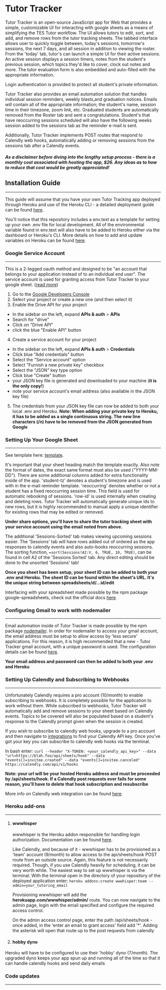 # Tutor Tracker

Tutor Tracker is an open-source JavaScript app for Web that provides a simple, customizable UI for interacting with google sheets as a means of simplifying the TES Tutor workflow. The UI allows tutors to edit, sort, and add, and remove rows from the tutor tracking sheets. The tabbed interface allows user to quickly toggle between, today's sessions, tomorrow's sessions, the next 7 days, and all session in addition to viewing the roster. From the 'today' tab, tutor's can launch a simple UI for their active sessions. An active session displays a session timers, notes from the student's previous session, which topics they'd like to cover, clock out notes and more. The tutor evaluation form is also embedded and auto-filled with the appropriate information.

Login authentication is provided to protect all student's private information.

Tutor Tracker also provides an email automation solution that handles individual session reminders, weekly blasts,and graduation notices. Emails will contain all of the appropriate information; the student's name, session time in their timezone, zoom link, etc. Graduated students are automatically removed from the Roster tab and sent a congratulations. Student's that have reoccurring sessions scheduled will also have the following weeks session added to the sessions tab as the reminder e-mail is sent.

Additionally, Tutor Tracker implements POST routes that respond to Calendly web hooks, automatically adding or removing sessions from the sessions tab
after a Calendly events.

##### As a disclaimer before diving into the lengthy setup process - there is a monthly cost associated with hosting the app, \$26. Any ideas as to how to reduce that cost would be greatly appreciated!

## Installation Guide

---

This guide will assume that you have your own Tutor Tracking app deployed through Heroku and use of the Heroku CLI - a detailed deployment guide can be found [here](https://devcenter.heroku.com/articles/git).

You'll notice that this repository includes a env.text as a template for setting up your own .env file for local development. All of the environmental variable found in env.text will also have to be added to Heroku either via the dashboard or Heroku's CLI. More details on how to add and update variables on Heroku can be found [here](https://devcenter.heroku.com/articles/config-vars#managing-config-vars).

### **Google Service Account**

---

This is a 2-legged oauth method and designed to be "an account that belongs to your application instead of to an individual end user".
The service account is used for granting access from Tutor Tracker to your google sheet.
([read more](https://developers.google.com/identity/protocols/OAuth2ServiceAccount))

1. Go to the [Google Developers Console](https://console.developers.google.com/project)
2. Select your project or create a new one (and then select it)
3. Enable the Drive API for your project

- In the sidebar on the left, expand **APIs & auth** > **APIs**
- Search for "drive"
- Click on "Drive API"
- click the blue "Enable API" button

4. Create a service account for your project

- In the sidebar on the left, expand **APIs & auth** > **Credentials**
- Click blue "Add credentials" button
- Select the "Service account" option
- Select "Furnish a new private key" checkbox
- Select the "JSON" key type option
- Click blue "Create" button
- your JSON key file is generated and downloaded to your machine (**it is the only copy!**)
- note your service account's email address (also available in the JSON key file)

5. The credentials from your JSON key file can now be added to both your local .env and Heroku.
   **Note: When adding your private key to Heroku, it has to be added as a single continuous string. The new line characters (/n) have to be removed from the JSON generated from Google**

### **Setting Up Your Google Sheet**

---

See template here: [template](https://docs.google.com/spreadsheets/d/1IXOLfHJB_VJJHcV0SCqYzXaeZJ6Es-ZizHgO8ORFymY/edit?usp=sharing).

It's important that your sheet heading match the template exactly. Also note the format of dates, the exact same format must also be used ("YYYY-MM-DD"). There are some additional columns added for extra functionality inside of the app. 'student-tz' denotes a student's timezone and is used with in the e-mail reminder template.
'reoccurring' denotes whether or not a student has a fixed reoccurring session time. This field is used for automatic rebooking of sessions. 'row-id' is used internally when creating and deleting rows. Tutor Tracker will automatically generate unique ids to new rows, but it is highly recommended to manual apply a unique identifier for existing rows that may be edited or removed.

**Under share options, you'll have to share the tutor tracking sheet with your service account using the email noted from above.**

The additional 'Sessions-Sorted' tab makes viewing upcoming sessions easier. The 'Sessions' tab will have rows added out of ordered as the app responses to calendly events and also auto-books reoccurring sessions. The sorting function, `=sort(Sessions!A2:V, 6, TRUE, 10, TRUE)`, can be found in cell A2 of the 'Sessions Sorted' tab. Any direct editing should be done to the unsorted 'Sessions' tab!

**Once you sheet has been setup, your sheet ID can be added to both your .env and Heroku. The sheet ID can be found within the sheet's URL. It's the unique string between spreadsheets/d/...id/edit**

Interfacing with your spreadsheet made possible by the npm package google-spreadsheets, check out the official docs [here](https://www.npmjs.com/package/google-spreadsheets).

### **Configuring Gmail to work with nodemailer**

---

Email automation inside of Tutor Tracker is made possible by the npm package [nodemailer](https://www.npmjs.com/package/nodemailer).
In order for nodemailer to access your gmail account, the email address must be setup to allow access by 'less secure' applications. For this reason, it is high recommended that a new - Tutor Tracker gmail account, with a unique password is used.
The configuration details can be found [here](https://nodemailer.com/usage/using-gmail/).

**Your email address and password can then be added to both your .env and Heroku**

### **Setting Up Calendly and Subscribing to Webhooks**

---

Unfortunately Calendly requires a pro account (10/month) to enable subscribing to webhooks. It is completely possible for the application to work without them. While subscribed to webhooks, Tutor Tracker will automatically add and remove sessions to your sheet based on Calendly events. Topics to be covered will also be populated based on a student's response to the Calendly prompt given when the session is created.

If you wish to subscribe to calendly web hooks, upgrade to a pro account and then navigate to [integrations](https://calendly.com/integrations) to find your Calendly API key. Once you've got your key you can subscribe to calendly web hooks via the terminal.

In bash enter:
`curl --header "X-TOKEN: <your_calendly_api_key>" --data "url=https://blah.foo/api/sheets/hook" --data "events[]=invitee.created" --data "events[]=invitee.canceled" https://calendly.com/api/v1/hooks`

**Note: your url will be your hosted Heroku address and must be proceeded by /api/sheets/hook. If a Calendly post requests ever fails for some reason, you'll have to delete that hook subscription and resubscribe**

More info on Calendly web integration can be found [here](https://developer.calendly.com/).

### **Heroku add-ons**

---

1. #### wwwhisper

   wwwhisper is the Heroku addon responsible for handling login authorization. Documentation can be found [here]('https://devcenter.heroku.com/articles/wwwhisper').

   Like Calendly, and because of it - wwwhisper has to be provisioned as a 'team' account (9/month) to allow access to the api/sheets/hook POST route from an outside source. Again, this feature is not necessarily required. Though, if you use Calendly heavily for scheduling, it can be very worth while.
   The easiest way to set up wwwhisper is via the terminal. With the terminal open in the directory of your repository of the deployed application enter: `heroku addons:create wwwhisper:team --admin=your_tutoring_email`

   Provisioning wwwhisper will add the **herokuapp.com/wwwhisper/admin/** route.
   You can now navigate to the admin page, login with the email specified and configure the required access control.

   On the admin access control page, enter the path /api/sheets/hook - once added, in the 'enter an email to grant access' field add '\*'. Adding the asterisk will open that route up to the post requests from calendly

2. #### hobby dyno

Heroku will have to be configured to use their 'hobby' dyno (7/month). The upgraded dyno keeps your app spun up and running all of the time so that it can handle calendly hooks and send daily emails

### **Code updates**

---
